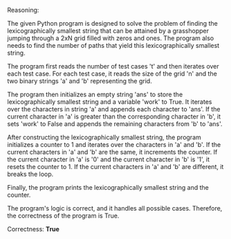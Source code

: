 Reasoning:

The given Python program is designed to solve the problem of finding the lexicographically smallest string that can be attained by a grasshopper jumping through a 2xN grid filled with zeros and ones. The program also needs to find the number of paths that yield this lexicographically smallest string.

The program first reads the number of test cases 't' and then iterates over each test case. For each test case, it reads the size of the grid 'n' and the two binary strings 'a' and 'b' representing the grid.

The program then initializes an empty string 'ans' to store the lexicographically smallest string and a variable 'work' to True. It iterates over the characters in string 'a' and appends each character to 'ans'. If the current character in 'a' is greater than the corresponding character in 'b', it sets 'work' to False and appends the remaining characters from 'b' to 'ans'.

After constructing the lexicographically smallest string, the program initializes a counter to 1 and iterates over the characters in 'a' and 'b'. If the current characters in 'a' and 'b' are the same, it increments the counter. If the current character in 'a' is '0' and the current character in 'b' is '1', it resets the counter to 1. If the current characters in 'a' and 'b' are different, it breaks the loop.

Finally, the program prints the lexicographically smallest string and the counter.

The program's logic is correct, and it handles all possible cases. Therefore, the correctness of the program is True.

Correctness: **True**